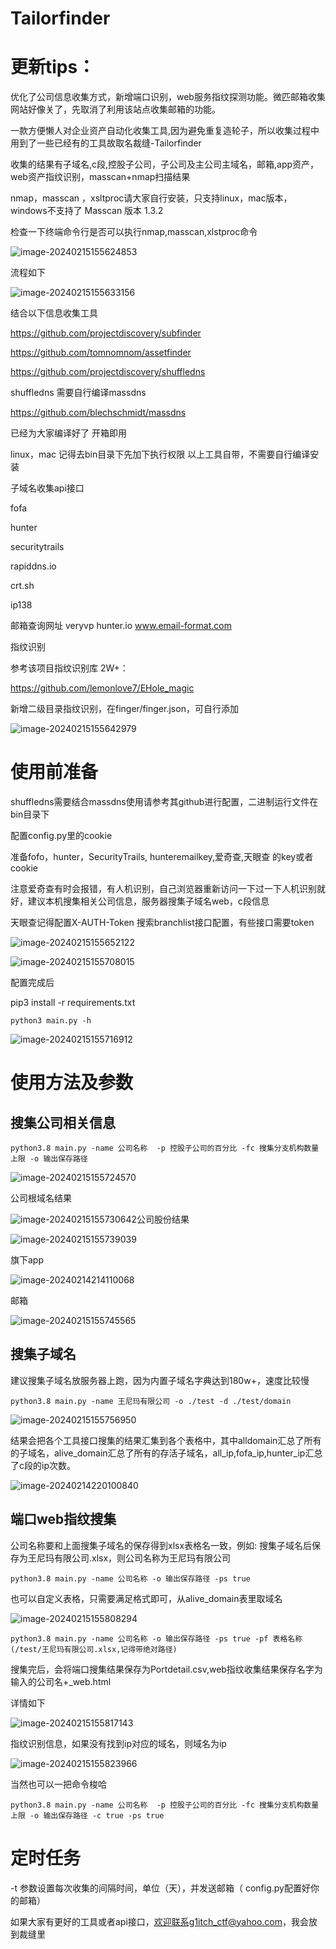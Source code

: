 # Tailorfinder

# 更新tips：

优化了公司信息收集方式，新增端口识别，web服务指纹探测功能。微匹邮箱收集网站好像关了，先取消了利用该站点收集邮箱的功能。



一款方便懒人对企业资产自动化收集工具,因为避免重复造轮子，所以收集过程中用到了一些已经有的工具故取名裁缝-Tailorfinder 

收集的结果有子域名,c段,控股子公司，子公司及主公司主域名，邮箱,app资产，web资产指纹识别，masscan+nmap扫描结果

nmap，masscan ，xsltproc请大家自行安装，只支持linux，mac版本，windows不支持了 Masscan 版本 1.3.2 

检查一下终端命令行是否可以执行nmap,masscan,xlstproc命令

![image-20240215155624853](README.assets/image-20240215155624853.png)



流程如下

![image-20240215155633156](README.assets/image-20240215155633156.png)





结合以下信息收集工具


https://github.com/projectdiscovery/subfinder

https://github.com/tomnomnom/assetfinder

https://github.com/projectdiscovery/shuffledns



shuffledns 需要自行编译massdns

https://github.com/blechschmidt/massdns

已经为大家编译好了 开箱即用



linux，mac 记得去bin目录下先加下执行权限
以上工具自带，不需要自行编译安装



子域名收集api接口

fofa

hunter

securitytrails

rapiddns.io

crt.sh

ip138



邮箱查询网址
veryvp
hunter.io
www.email-format.com



指纹识别

参考该项目指纹识别库 2W+：

https://github.com/lemonlove7/EHole_magic

新增二级目录指纹识别，在finger/finger.json，可自行添加

![image-20240215155642979](README.assets/image-20240215155642979.png)



# 使用前准备

shuffledns需要结合massdns使用请参考其github进行配置，二进制运行文件在bin目录下


配置config.py里的cookie

准备fofo，hunter，SecurityTrails, hunteremailkey,爱奇查,天眼查 的key或者cookie

注意爱奇查有时会报错，有人机识别，自己浏览器重新访问一下过一下人机识别就好，建议本机搜集相关公司信息，服务器搜集子域名web，c段信息

天眼查记得配置X-AUTH-Token 搜索branchlist接口配置，有些接口需要token

![image-20240215155652122](README.assets/image-20240215155652122.png)

![image-20240215155708015](README.assets/image-20240215155708015.png)

配置完成后

pip3 install -r requirements.txt

```
python3 main.py -h
```

![image-20240215155716912](README.assets/image-20240215155716912.png)

# 使用方法及参数

## 搜集公司相关信息

```
python3.8 main.py -name 公司名称  -p 控股子公司的百分比 -fc 搜集分支机构数量上限 -o 输出保存路径
```

![image-20240215155724570](README.assets/image-20240215155724570.png)

公司根域名结果

![image-20240215155730642](README.assets/image-20240215155730642.png)公司股份结果

![image-20240215155739039](README.assets/image-20240215155739039.png)

旗下app

![image-20240214214110068](https://cdn.jsdelivr.net/gh/penson233/images@main/uPic/image-20240214214110068.png)

邮箱

![image-20240215155745565](README.assets/image-20240215155745565.png)



## 搜集子域名

建议搜集子域名放服务器上跑，因为内置子域名字典达到180w+，速度比较慢

```
python3.8 main.py -name 王尼玛有限公司 -o ./test -d ./test/domain
```

![image-20240215155756950](README.assets/image-20240215155756950.png)

结果会把各个工具接口搜集的结果汇集到各个表格中，其中alldomain汇总了所有的子域名，alive_domain汇总了所有的存活子域名，all_ip,fofa_ip,hunter_ip汇总了c段的ip次数。

![image-20240214220100840](https://cdn.jsdelivr.net/gh/penson233/images@main/uPic/image-20240214220100840.png)



## 端口web指纹搜集

公司名称要和上面搜集子域名的保存得到xlsx表格名一致，例如: 搜集子域名后保存为王尼玛有限公司.xlsx，则公司名称为王尼玛有限公司

```
python3.8 main.py -name 公司名称 -o 输出保存路径 -ps true
```

也可以自定义表格，只需要满足格式即可，从alive_domain表里取域名

![image-20240215155808294](README.assets/image-20240215155808294.png)

```
python3.8 main.py -name 公司名称 -o 输出保存路径 -ps true -pf 表格名称(/test/王尼玛有限公司.xlsx,记得带绝对路径)
```



搜集完后，会将端口搜集结果保存为Portdetail.csv,web指纹收集结果保存名字为输入的公司名+_web.html

详情如下

![image-20240215155817143](README.assets/image-20240215155817143.png)

指纹识别信息，如果没有找到ip对应的域名，则域名为ip

![image-20240215155823966](README.assets/image-20240215155823966.png)



当然也可以一把命令梭哈

```
python3.8 main.py -name 公司名称  -p 控股子公司的百分比 -fc 搜集分支机构数量上限 -o 输出保存路径 -c true -ps true
```





# 定时任务

-t 参数设置每次收集的间隔时间，单位（天），并发送邮箱（ config.py配置好你的邮箱）





如果大家有更好的工具或者api接口，欢迎联系g1itch_ctf@yahoo.com，我会放到裁缝里

